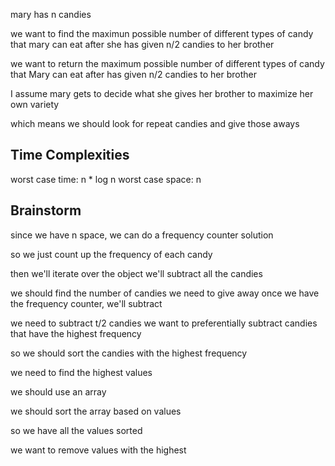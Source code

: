 mary has n candies

we want to find the maximun possible number of different types of candy that mary can eat after she has given n/2 candies to her brother

we want to return the maximum possible number of different types of candy that Mary can eat after has given n/2 candies to her brother

I assume mary gets to decide what she gives her brother to maximize her own variety

which means we should look for repeat candies and give those aways

## Time Complexities

worst case time: n \* log n
worst case space: n

## Brainstorm

since we have n space, we can do a frequency counter solution

so we just count up the frequency of each candy

then we'll iterate over the object
we'll subtract all the candies

we should find the number of candies we need to give away
once we have the frequency counter, we'll subtract

we need to subtract t/2 candies
we want to preferentially subtract candies that have the highest frequency

so we should sort the candies with the highest frequency

we need to find the highest values

we should use an array

we should sort the array based on values

so we have all the values sorted

we want to remove values with the highest
